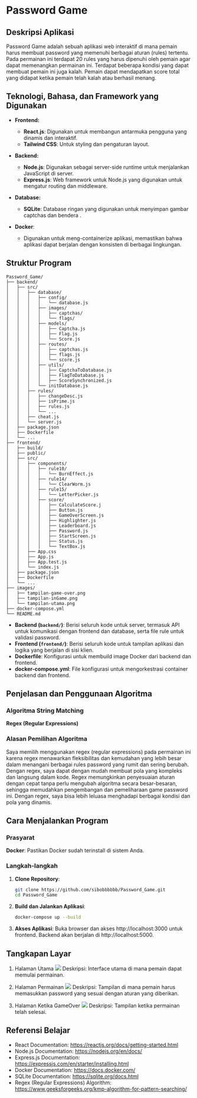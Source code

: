 # **Password Game**

## **Deskripsi Aplikasi**

Password Game adalah sebuah aplikasi web interaktif di mana pemain harus membuat password yang memenuhi berbagai aturan (rules) tertentu. Pada permainan ini terdapat 20 rules yang harus dipenuhi oleh pemain agar dapat memenangkan permainan ini. Terdapat beberapa kondisi yang dapat membuat pemain ini juga kalah. Pemain dapat mendapatkan score total yang didapat ketika pemain telah kalah atau berhasil menang.

## **Teknologi, Bahasa, dan Framework yang Digunakan**

- **Frontend:**
  - **React.js**: Digunakan untuk membangun antarmuka pengguna yang dinamis dan interaktif.
  - **Tailwind CSS**: Untuk styling dan pengaturan layout.

- **Backend:**
  - **Node.js**: Digunakan sebagai server-side runtime untuk menjalankan JavaScript di server.
  - **Express.js**: Web framework untuk Node.js yang digunakan untuk mengatur routing dan middleware.

- **Database:**
  - **SQLite**: Database ringan yang digunakan untuk menyimpan gambar captchas dan bendera .

- **Docker**:
  - Digunakan untuk meng-containerize aplikasi, memastikan bahwa aplikasi dapat berjalan dengan konsisten di berbagai lingkungan.

## **Struktur Program**

```plaintext
Password_Game/
├── backend/
│   ├── src/
│   │   ├── database/
│   │   │   ├── config/
│   │   │   │   └── database.js        
│   │   │   ├── images/
│   │   │   │   ├── captchas/              
│   │   │   │   └── flags/                
│   │   │   ├── models/
│   │   │   │   ├── Captcha.js        
│   │   │   │   ├── Flag.js             
│   │   │   │   └── Score.js               
│   │   │   ├── routes/
│   │   │   │   ├── captchas.js          
│   │   │   │   ├── flags.js               
│   │   │   │   └── score.js             
│   │   │   ├── utils/
│   │   │   │   ├── CaptchaToDatabase.js   
│   │   │   │   ├── FlagToDatabase.js     
│   │   │   │   ├── ScoreSynchronized.js  
│   │   │   └── initDatabase.js   
│   │   ├── rules/
│   │   │   ├── changeDesc.js
│   │   │   ├── isPrime.js 
│   │   │   ├── rules.js             
│   │   │   └── ...
│   │   ├── cheat.js        
│   │   └── server.js                  
│   ├── package.json
│   ├── Dockerfile
│   └── ...
├── frontend/
│   ├── build/                         
│   ├── public/              
│   ├── src/
│   │   ├── components/
│   │   │   ├── rule10/
│   │   │   │   └── BurnEffect.js     
│   │   │   ├── rule14/
│   │   │   │   └── ClearWorm.js      
│   │   │   ├── rule15/
│   │   │   │   └── LetterPicker.js    
│   │   │   ├── score/
│   │   │   │   ├── CalculateScore.j
│   │   │   │   ├── Button.js         
│   │   │   │   ├── GameOverScreen.js 
│   │   │   │   ├── Highlighter.js     
│   │   │   │   ├── Leaderboard.js  
│   │   │   │   ├── Password.js        
│   │   │   │   ├── StartScreen.js    
│   │   │   │   ├── Status.js        
│   │   │   │   └── TextBox.js      
│   │   ├── App.css                  
│   │   ├── App.js       
│   │   ├── App.test.js          
│   │   └── index.js           
│   ├── package.json
│   ├── Dockerfile
│   └── ...
├── images/
│   ├── tampilan-game-over.png       
│   ├── tampilan-inGame.png         
│   └── tampilan-utama.png             
├── docker-compose.yml               
└── README.md                         
```
- **Backend (`backend/`)**: Berisi seluruh kode untuk server, termasuk API untuk komunikasi dengan frontend dan database, serta file rule untuk validasi password.
- **Frontend (`frontend/`)**: Berisi seluruh kode untuk tampilan aplikasi dan logika yang berjalan di sisi klien.
- **Dockerfile**: Konfigurasi untuk membuild image Docker dari backend dan frontend.
- **docker-compose.yml**: File konfigurasi untuk mengorkestrasi container backend dan frontend.

## **Penjelasan dan Penggunaan Algoritma**

### **Algoritma String Matching**

**Regex (Regular Expressions)**

### **Alasan Pemilihan Algoritma**

Saya memilih menggunakan regex (regular expressions) pada permainan ini karena regex menawarkan fleksibilitas dan kemudahan yang lebih besar dalam menangani berbagai rules password yang rumit dan sering berubah. Dengan regex, saya dapat dengan mudah membuat pola yang kompleks dan langsung dalam kode. Regex memungkinkan penyesuaian aturan dengan cepat tanpa perlu mengubah algoritma secara besar-besaran, sehingga memudahkan pengembangan dan pemeliharaan game password ini. Dengan regex, saya bisa lebih leluasa menghadapi berbagai kondisi dan pola yang dinamis.

## **Cara Menjalankan Program**

### **Prasyarat**

**Docker**: Pastikan Docker sudah terinstall di sistem Anda.

### **Langkah-langkah**

1. **Clone Repository**:
   ```bash
   git clone https://github.com/sibobbbbbb/Password_Game.git
   cd Password_Game

2. **Build dan Jalankan Aplikasi**:
   ```bash
   docker-compose up --build
3. **Akses Aplikasi**:
   Buka browser dan akses http://localhost:3000 untuk frontend.
   Backend akan berjalan di http://localhost:5000.

## **Tangkapan Layar**
1. Halaman Utama
   <img src="images/tampilan-utama.png"> 
   Deskripsi: Interface utama di mana pemain dapat memulai permainan.

3. Halaman Permainan
   <img src="images/tampilan-inGame.png">
   Deskripsi: Tampilan di mana pemain harus memasukkan password yang sesuai dengan aturan yang diberikan.

5. Halaman Ketika GameOver
   <img src="images/tampilan-game-over.png">
   Deskripsi: Tampilan ketika permainan telah selesai.
   
## **Referensi Belajar**
- React Documentation: https://reactjs.org/docs/getting-started.html
- Node.js Documentation: https://nodejs.org/en/docs/
- Express.js Documentation: https://expressjs.com/en/starter/installing.html
- Docker Documentation: https://docs.docker.com/
- SQLite Documentation: https://sqlite.org/docs.html
- Regex (Regular Expressions) Algorithm: https://www.geeksforgeeks.org/kmp-algorithm-for-pattern-searching/
